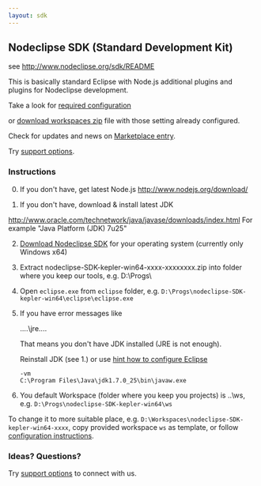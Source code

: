 ```yaml
---
layout: sdk
---
```


## Nodeclipse SDK (Standard Development Kit)

see <http://www.nodeclipse.org/sdk/README>

This is basically standard Eclipse with Node.js additional plugins
and plugins for Nodeclipse development.

Take a look for [required configuration](https://github.com/Nodeclipse/eclipse-node-ide/#configuration)

or [download workspaces zip](https://sourceforge.net/projects/nodeclipse/files/Standard-Development-Kit/) file with those setting already configured. 

Check for updates and news on [Marketplace entry](http://marketplace.eclipse.org/content/nodeclipse-sdk).

Try <a href="http://www.nodeclipse.org/#support">support options</a>.

### Instructions

0. If you don't have, get latest Node.js <http://www.nodejs.org/download/>

1. If you don't have, download & install latest JDK

 <http://www.oracle.com/technetwork/java/javase/downloads/index.html>
 For example "Java Platform (JDK) 7u25"

2. [Download Nodeclipse SDK](https://sourceforge.net/projects/nodeclipse/files/Standard-Development-Kit/) for your operating system (currently only Windows x64)

3. Extract nodeclipse-SDK-kepler-win64-xxxx-xxxxxxxx.zip into folder where you keep our tools, e.g. D:\Progs\

4. Open `eclipse.exe` from `eclipse` folder, e.g. <code>D:\Progs\nodeclipse-SDK-kepler-win64\eclipse\eclipse.exe</code>

5. If you have error messages like

	....\jre\....
	
	That means you don't have JDK installed (JRE is not enough).
	
	Reinstall JDK (see 1.) or use [hint how to configure Eclipse](https://github.com/Nodeclipse/eclipse-node-ide/blob/master/Hints.md#select-jvm-for-eclipse-instance)

	```	
	-vm  
	C:\Program Files\Java\jdk1.7.0_25\bin\javaw.exe	
	```
	
6. You default Workspace (folder where you keep you projects) is ..\ws, 
 e.g. <code>D:\Progs\nodeclipse-SDK-kepler-win64\ws</code>
 
 To change it to more suitable place, e.g. <code>D:\Workspaces\nodeclipse-SDK-kepler-win64-xxxx</code>,
 copy provided workspace <code>ws</code> as template, or follow [configuration instructions](https://github.com/Nodeclipse/eclipse-node-ide#configuration).
 
### Ideas? Questions?

Try <a href="http://www.nodeclipse.org/#support">support options</a> to connect with us. 
